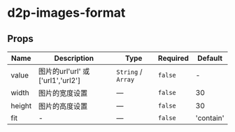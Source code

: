 # d2p-images-format

## Props

<!-- @vuese:d2p-images-format:props:start -->
|Name|Description|Type|Required|Default|
|---|---|---|---|---|
|value|图片的url'url' 或 ['url1','url2']|`String` / `Array`|`false`|-|
|width|图片的宽度设置|—|`false`|30|
|height|图片的高度设置|—|`false`|30|
|fit|-|—|`false`|'contain'|

<!-- @vuese:d2p-images-format:props:end -->


